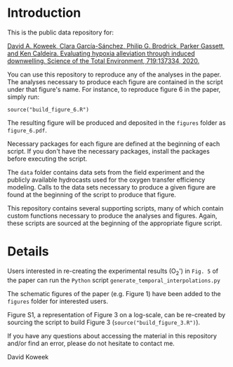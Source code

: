 # Introduction

This is the public data repository for:

[David A. Koweek, Clara García-Sánchez, Philip G. Brodrick, Parker Gassett, and Ken Caldeira.
Evaluating hypoxia alleviation through induced downwelling. Science of the Total Environment,
719:137334, 2020.](https://doi.org/10.1016/j.scitotenv.2020.137334)    

You can use this repository to reproduce any of the analyses in the paper. The analyses necessary to produce each figure are contained in the script under that figure's name. For instance, to reproduce figure 6 in the paper, simply run:

`source("build_figure_6.R")`

The resulting figure will be produced and deposited in the `figures` folder as `figure_6.pdf`.

Necessary packages for each figure are defined at the beginning of each script. If you don't have the necessary packages, install the packages before executing the script.

The `data` folder contains data sets from the field experiment and the publicly available hydrocasts used for the oxygen transfer efficiency modeling. Calls to the data sets necessary to produce a given figure are found at the beginning of the script to produce that figure. 

This repository contains several supporting scripts, many of which contain custom functions necessary to produce the analyses and figures. Again, these scripts are sourced at the beginning of the appropriate figure script.

# Details

Users interested in re-creating the experimental results (O<sub>2</sub>') in `Fig. 5` of the paper can run the `Python` script `generate_temporal_interpolations.py`

The schematic figures of the paper (e.g. Figure 1) have been added to the `figures` folder for interested users.

Figure S1, a representation of Figure 3 on a log-scale, can be re-created by sourcing the script to build Figure 3 (`source("build_figure_3.R")`).

If you have any questions about accessing the material in this repository and/or find an error, please do not hesitate to contact me.

David Koweek
